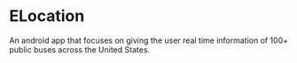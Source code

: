 # ELocation
An android app that focuses on giving the user real time information of 100+ public buses across the United States.
